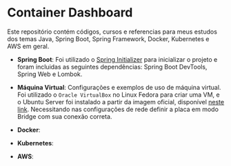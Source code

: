 # Container Dashboard

Este repositório contém códigos, cursos e referencias para meus estudos dos temas Java, Spring Boot, Spring Framework, Docker, Kubernetes e AWS em geral.

- **Spring Boot**: Foi utilizado o [Spring Initializer](https://start.spring.io) para inicializar o projeto e foram incluidas as seguintes dependências: Spring Boot DevTools, Spring Web e Lombok.
   
- **Máquina Virtual**: Configurações e exemplos de uso de máquina virtual. Foi utilizado o `Oracle VirtualBox` no Linux Fedora para criar uma VM, e o Ubuntu Server foi instalado a partir da imagem oficial, disponível [neste link](https://ubuntu.com/download/server). Necessitando nas configurações de rede definir a placa em modo Bridge com sua conexão correta.

- **Docker**:
  
- **Kubernetes**:
  
- **AWS**:
  

